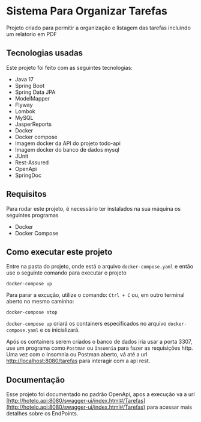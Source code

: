 # Sistema Para Organizar Tarefas
Projeto criado para permitir a organização e listagem das tarefas incluindo um relatorio em PDF

## Tecnologias usadas
Este projeto foi feito com as seguintes tecnologias:
- Java 17
- Spring Boot
- Spring Data JPA
- ModelMapper
- Flyway
- Lombok
- MySQL
- JasperReports
- Docker
- Docker compose
- Imagem docker da API do projeto todo-api
- Imagem docker do banco de dados mysql
- JUnit
- Rest-Assured
- OpenApi
- SpringDoc

## Requisitos
Para rodar este projeto, é necessário ter instalados na sua máquina os seguintes programas
- Docker
- Docker Compose

## Como executar este projeto
Entre na pasta do projeto, onde está o arquivo `docker-compose.yaml` e então use o seguinte comando para executar o projeto
```
docker-compose up
```
Para parar a excução, utilize o comando:
`
Ctrl + C
`
ou, em outro terminal aberto no mesmo caminho:
```
docker-compose stop
```

`docker-compose up` criará os containers especificados no arquivo `docker-compose.yaml` e os inicializará.


Após os containers serem criados o banco de dados iria usar a porta 3307, use um programa como `Postman` ou `Insomnia` para fazer as requisições http.
Uma vez com o Insomnia ou Postman aberto, vá até a url [http://localhost:8080/tarefas](http://localhost:8080/tarefas) para interagir com a api rest.

## Documentação
Esse projeto foi documentado no padrão OpenApi, apos a execução va a url [http://hotelo.api:8080/swagger-ui/index.html#/Tarefas](http://hotelo.api:8080/swagger-ui/index.html#/Tarefas) para acessar mais detalhes sobre os EndPoints.
